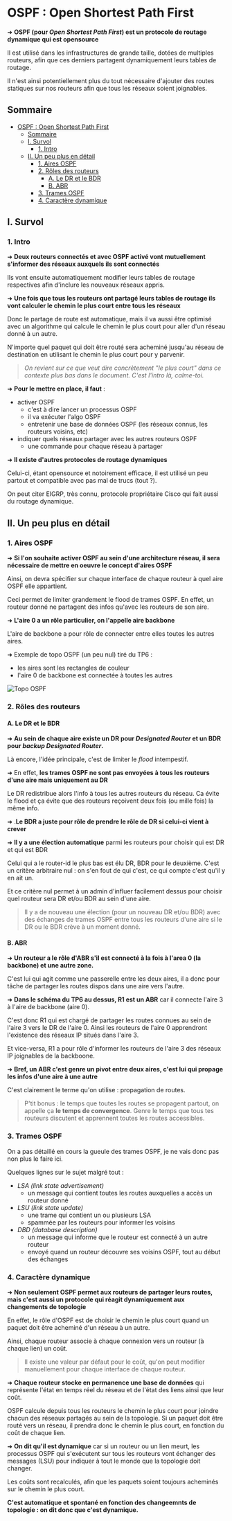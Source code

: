 # OSPF : Open Shortest Path First

➜ **OSPF (pour *Open Shortest Path First*) est un protocole de routage dynamique qui est opensource**

Il est utilisé dans les infrastructures de grande taille, dotées de multiples routeurs, afin que ces derniers partagent dynamiquement leurs tables de routage.

Il n'est ainsi potentiellement plus du tout nécessaire d'ajouter des routes statiques sur nos routeurs afin que tous les réseaux soient joignables.


## Sommaire

- [OSPF : Open Shortest Path First](#ospf--open-shortest-path-first)
  - [Sommaire](#sommaire)
  - [I. Survol](#i-survol)
    - [1. Intro](#1-intro)
  - [II. Un peu plus en détail](#ii-un-peu-plus-en-détail)
    - [1. Aires OSPF](#1-aires-ospf)
    - [2. Rôles des routeurs](#2-rôles-des-routeurs)
      - [A. Le DR et le BDR](#a-le-dr-et-le-bdr)
      - [B. ABR](#b-abr)
    - [3. Trames OSPF](#3-trames-ospf)
    - [4. Caractère dynamique](#4-caractère-dynamique)

## I. Survol

### 1. Intro

➜ **Deux routeurs connectés et avec OSPF activé vont mutuellement s'informer des réseaux auxquels ils sont connectés**

Ils vont ensuite automatiquement modifier leurs tables de routage respectives afin d'inclure les nouveaux réseaux appris.

➜ **Une fois que tous les routeurs ont partagé leurs tables de routage ils vont calculer le chemin le plus court entre tous les réseaux**

Donc le partage de route est automatique, mais il va aussi être optimisé avec un algorithme qui calcule le chemin le plus court pour aller d'un réseau donné à un autre.

N'importe quel paquet qui doit être routé sera acheminé jusqu'au réseau de destination en utilisant le chemin le plus court pour y parvenir.

> *On revient sur ce que veut dire concrètement "le plus court" dans ce contexte plus bas dans le document. C'est l'intro là, calme-toi.*

➜ **Pour le mettre en place, il faut** :

- activer OSPF
  - c'est à dire lancer un processus OSPF
  - il va exécuter l'algo OSPF
  - entretenir une base de données OSPF (les réseaux connus, les routeurs voisins, etc)
- indiquer quels réseaux partager avec les autres routeurs OSPF
  - une commande pour chaque réseau à partager

➜ **Il existe d'autres protocoles de routage dynamiques**

Celui-ci, étant opensource et notoirement efficace, il est utilisé un peu partout et compatible avec pas mal de trucs (tout ?).

On peut citer EIGRP, très connu, protocole propriétaire Cisco qui fait aussi du routage dynamique.

## II. Un peu plus en détail

### 1. Aires OSPF

➜ **Si l'on souhaite activer OSPF au sein d'une architecture réseau, il sera nécessaire de mettre en oeuvre le concept d'aires OSPF**

Ainsi, on devra spécifier sur chaque interface de chaque routeur à quel aire OSPF elle appartient.

Ceci permet de limiter grandement le flood de trames OSPF. En effet, un routeur donné ne partagent des infos qu'avec les routeurs de son aire.

➜ **L'aire 0 a un rôle particulier, on l'appelle aire backbone**

L'aire de backbone a pour rôle de connecter entre elles toutes les autres aires.

➜ Exemple de topo OSPF (un peu nul) tiré du TP6 :

- les aires sont les rectangles de couleur
- l'aire 0 de backbone est connectée à toutes les autres

![Topo OSPF](/img/topo_ospf.png)

### 2. Rôles des routeurs

#### A. Le DR et le BDR

➜ **Au sein de chaque aire existe un DR pour *Designated Router* et un BDR pour *backup Designated Router*.**

Là encore, l'idée principale, c'est de limiter le *flood* intempestif.

➜ En effet, **les trames OSPF ne sont pas envoyées à tous les routeurs d'une aire mais uniquement au DR**

Le DR redistribue alors l'info à tous les autres routeurs du réseau. Ca évite le flood et ça évite que des routeurs reçoivent deux fois (ou mille fois) la même info.

➜ .**Le BDR a juste pour rôle de prendre le rôle de DR si celui-ci vient à crever**

➜ **Il y a une élection automatique** parmi les routeurs pour choisir qui est DR et qui est BDR

Celui qui a le router-id le plus bas est élu DR, BDR pour le deuxième. C'est un critère arbitraire nul : on s'en fout de qui c'est, ce qui compte c'est qu'il y en ait un.

Et ce critère nul permet à un admin d'influer facilement dessus pour choisir quel routeur sera DR et/ou BDR au sein d'une aire.

> Il y a de nouveau une élection (pour un nouveau DR et/ou BDR) avec des échanges de trames OSPF entre tous les routeurs d'une aire si le DR ou le BDR crève à un moment donné.

#### B. ABR

➜ **Un routeur a le rôle d'ABR s'il est connecté à la fois à l'area 0 (la backbone) et une autre zone.**

C'est lui qui agit comme une passerelle entre les deux aires, il a donc pour tâche de partager les routes dispos dans une aire vers l'autre.

➜ **Dans le schéma du TP6 au dessus, R1 est un ABR** car il connecte l'aire 3 à l'aire de backbone (aire 0).

C'est donc R1 qui est chargé de partager les routes connues au sein de l'aire 3 vers le DR de l'aire 0. Ainsi les routeurs de l'aire 0 apprendront l'existence des réseaux IP situés dans l'aire 3.

Et vice-versa, R1 a pour rôle d'informer les routeurs de l'aire 3 des réseaux IP joignables de la backboone.

➜ **Bref, un ABR c'est genre un pivot entre deux aires, c'est lui qui propage les infos d'une aire à une autre**

C'est clairement le terme qu'on utilise : propagation de routes.

> P'tit bonus : le temps que toutes les routes se propagent partout, on appelle ça **le temps de convergence**. Genre le temps que tous tes routeurs discutent et apprennent toutes les routes accessibles.

### 3. Trames OSPF

On a pas détaillé en cours la gueule des trames OSPF, je ne vais donc pas non plus le faire ici.

Quelques lignes sur le sujet malgré tout :

- *LSA (link state advertisement)*
  - un message qui contient toutes les routes auxquelles a accès un routeur donné
- *LSU (link state update)*
  - une trame qui contient un ou plusieurs LSA
  - spammée par les routeurs pour informer les voisins
- *DBD (database description)*
  - un message qui informe que le routeur est connecté à un autre routeur
  - envoyé quand un routeur découvre ses voisins OSPF, tout au début des échanges

### 4. Caractère dynamique

➜ **Non seulement OSPF permet aux routeurs de partager leurs routes, mais c'est aussi un protocole qui réagit dynamiquement aux changements de topologie**

En effet, le rôle d'OSPF est de choisir le chemin le plus court quand un paquet doit être acheminé d'un réseau à un autre.

Ainsi, chaque routeur associe à chaque connexion vers un routeur (à chaque lien) un coût.

> Il existe une valeur par défaut pour le coût, qu'on peut modifier manuellement pour chaque interface de chaque routeur.

➜ **Chaque routeur stocke en permanence une base de données** qui représente l'état en temps réel du réseau et de l'état des liens ainsi que leur coût.

OSPF calcule depuis tous les routeurs le chemin le plus court pour joindre chacun des réseaux partagés au sein de la topologie. Si un paquet doit être routé vers un réseau, il prendra donc le chemin le plus court, en fonction du coût de chaque lien.

➜ **On dit qu'il est dynamique** car si un routeur ou un lien meurt, les processus OSPF qui s'exécutent sur tous les routeurs vont échanger des messages (LSU) pour indiquer à tout le monde que la topologie doit changer.

Les coûts sont recalculés, afin que les paquets soient toujours acheminés sur le chemin le plus court.

**C'est automatique et spontané en fonction des changeemnts de topologie : on dit donc que c'est dynamique.**
